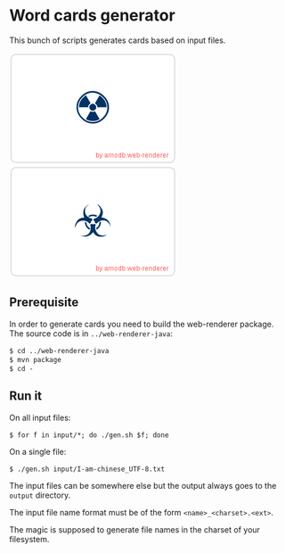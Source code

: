 # Word cards generator

This bunch of scripts generates cards based on input files.

![Radioactive](samples/radioactive.png) ![Biohazard](samples/biohazard.png)

## Prerequisite

In order to generate cards you need to build the web-renderer package. The source code is in `../web-renderer-java`:

```
$ cd ../web-renderer-java
$ mvn package
$ cd -
```

## Run it

On all input files:

```
$ for f in input/*; do ./gen.sh $f; done
```

On a single file:

```
$ ./gen.sh input/I-am-chinese_UTF-8.txt
```

The input files can be somewhere else but the output always goes to the `output` directory.

The input file name format must be of the form `<name>_<charset>.<ext>`.

The magic is supposed to generate file names in the charset of your filesystem.
